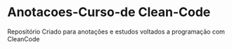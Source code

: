 # Anotacoes-Curso-de Clean-Code
 Repositório Criado para anotações e estudos voltados a programação com CleanCode
 
